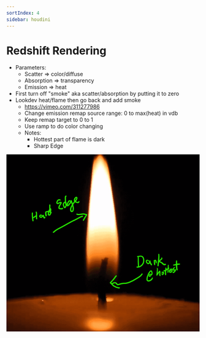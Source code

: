 ```yaml
---
sortIndex: 4
sidebar: houdini
---
```


# Redshift Rendering

- Parameters:
  - Scatter => color/diffuse
  - Absorption => transparency
  - Emission => heat
- First turn off "smoke" aka scatter/absorption by putting it to zero
- Lookdev heat/flame then go back and add smoke
  - <https://vimeo.com/311277986>
  - Change emission remap source range: 0 to max(heat) in vdb
  - Keep remap target to 0 to 1
  - Use ramp to do color changing
  - Notes:
    - Hottest part of flame is dark
    - Sharp Edge

![](../../assets/pyro_flame_ref.png)
